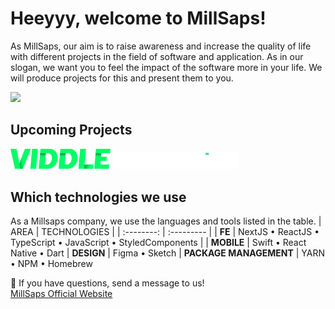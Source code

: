 # Heeyyy, welcome to MillSaps!

As MillSaps, our aim is to raise awareness and increase the quality of life with different projects in the field of software and application. As in our slogan, we want you to feel the impact of the software more in your life. We will produce projects for this and present them to you.

![](https://media3.giphy.com/media/v1.Y2lkPTc5MGI3NjExcnl5cmJlbWQ0dWpkeXZxdHowbHAwdWVkYjA4NnFzOHU5aW9zMzFoZCZlcD12MV9pbnRlcm5hbF9naWZfYnlfaWQmY3Q9Zw/UcK7JalnjCz0k/giphy.gif)

## Upcoming Projects
<img src="https://github.com/MillSaps-LLC/.github/blob/main/profile/viddle.jpg" width="160" />
<img src="https://github.com/MillSaps-LLC/.github/blob/main/profile/streamline.png" width="200" />

## Which technologies we use

As a Millsaps company, we use the languages and tools listed in the table.
| AREA | TECHNOLOGIES |
| :--------: | :--------- |
| **FE** | NextJS • ReactJS • TypeScript • JavaScript • StyledComponents |
| **MOBILE** | Swift • React Native • Dart
| **DESIGN** | Figma • Sketch
| **PACKAGE MANAGEMENT** | YARN • NPM • Homebrew


🤔 If you have questions, send a message to us! <br />
[MillSaps Official Website](https://millsapscorp.com)

